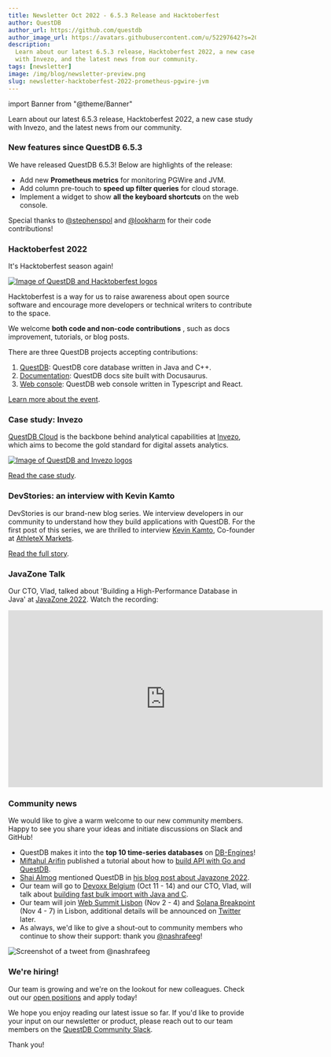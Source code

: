 ```yaml
---
title: Newsletter Oct 2022 - 6.5.3 Release and Hacktoberfest
author: QuestDB
author_url: https://github.com/questdb
author_image_url: https://avatars.githubusercontent.com/u/52297642?s=200&v=4
description:
  Learn about our latest 6.5.3 release, Hacktoberfest 2022, a new case study
  with Invezo, and the latest news from our community.
tags: [newsletter]
image: /img/blog/newsletter-preview.png
slug: newsletter-hacktoberfest-2022-prometheus-pgwire-jvm
---
```


import Banner from "@theme/Banner"

<Banner
  alt="Image of QuestDB logo"
  src="/img/blog/newsletter.png"
  width={692}
  height={200}
/>

Learn about our latest 6.5.3 release, Hacktoberfest 2022, a new case study with
Invezo, and the latest news from our community.

### New features since QuestDB 6.5.3

We have released QuestDB 6.5.3! Below are highlights of the release:

- Add new **Prometheus metrics** for monitoring PGWire and JVM.
- Add column pre-touch to **speed up filter queries** for cloud storage.
- Implement a widget to show **all the keyboard shortcuts** on the web console.

Special thanks to [@stephenspol](https://github.com/stephenspol) and
[@lookharm](https://github.com/lookharm) for their code contributions!

### Hacktoberfest 2022

It's Hacktoberfest season again!

[![Image of QuestDB and Hacktoberfest logos](/img/blog/2022-10-06/hacktoberfest.png)](/blog/2022/09/30/hacktoberfest-questdb/)

Hacktoberfest is a way for us to raise awareness about open source software and
encourage more developers or technical writers to contribute to the space.

We welcome **both code and non-code contributions** , such as docs improvement,
tutorials, or blog posts.

There are three QuestDB projects accepting contributions:

1. [QuestDB](https://github.com/questdb/questdb): QuestDB core database written
   in Java and C++.
2. [Documentation](https://github.com/questdb/questdb.io): QuestDB docs site
   built with Docusaurus.
3. [Web console](https://github.com/questdb/ui/tree/main/packages/web-console):
   QuestDB web console written in Typescript and React.

[Learn more about the event](/blog/2022/09/30/hacktoberfest-questdb/).

### Case study: Invezo

[QuestDB Cloud](/cloud/) is the backbone behind analytical capabilities at
[Invezo](https://www.invezo.com/), which aims to become the gold standard for
digital assets analytics.

[![Image of QuestDB and Invezo logos](/img/blog/2022-10-06/questdb-and-invezo.png)](/case-study/invezo/)

[Read the case study](/case-study/invezo/).

### DevStories: an interview with Kevin Kamto

DevStories is our brand-new blog series. We interview developers in our
community to understand how they build applications with QuestDB. For the first
post of this series, we are thrilled to interview
[Kevin Kamto](https://www.linkedin.com/in/kevin-kamto/), Co-founder at
[AthleteX Markets](https://www.athletex.io/).

[Read the full story](/blog/2022/10/03/athletex-interview/).

### JavaZone Talk

Our CTO, Vlad, talked about 'Building a High-Performance Database in Java' at
[JavaZone 2022](https://2022.javazone.no/#/). Watch the recording:

<iframe
  src="https://player.vimeo.com/video/747698190?h=2feffff000&color=ff9933&portrait=0"
  width="640"
  height="360"
  frameborder="0"
  allow="autoplay; fullscreen; picture-in-picture"
  allowfullscreen
></iframe>

### Community news

We would like to give a warm welcome to our new community members. Happy to see
you share your ideas and initiate discussions on Slack and GitHub!

- QuestDB makes it into the **top 10 time-series databases** on
  [DB-Engines](https://db-engines.com/en/ranking/time+series+dbms)!
- [Miftahul Arifin](https://dev.to/arifintahu) published a tutorial about how to
  [build API with Go and QuestDB](https://dev.to/arifintahu/how-to-build-api-with-go-and-questdb-19ld).
- [Shai Almog](https://hashnode.com/@codenameone) mentioned QuestDB in
  [his blog post about Javazone 2022](https://debugagent.com/great-time-at-javazone-2022).
- Our team will go to [Devoxx Belgium](https://devoxx.be/) (Oct 11 - 14) and our
  CTO, Vlad, will talk about
  [building fast bulk import with Java and C](https://devoxx.be/speaker-details/?id=39051).
- Our team will join [Web Summit Lisbon](https://websummit.com/) (Nov 2 - 4) and
  [Solana Breakpoint](https://solana.com/breakpoint) (Nov 4 - 7) in
  Lisbon, additional details will be announced on
  [Twitter](https://twitter.com/questDb) later.
- As always, we'd like to give a shout-out to community members who continue to
  show their support: thank you
  [@nashrafeeg](https://twitter.com/nashrafeeg/status/1568765241487687681)!

![Screenshot of a tweet from @nashrafeeg](/img/blog/2022-10-06/tweet.png)

### We're hiring!

Our team is growing and we're on the lookout for new colleagues. Check out our
[open positions](/careers/) and apply today!

We hope you enjoy reading our latest issue so far. If you'd like to provide your
input on our newsletter or product, please reach out to our team members on the
[QuestDB Community Slack](http://slack.questdb.io/).

Thank you!
